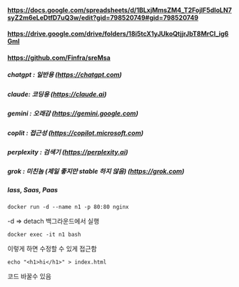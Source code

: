####

#### https://docs.google.com/spreadsheets/d/1BLxjMmsZM4_T2FojlF5dIoLN7syZ2m6eLeDtfD7uQ3w/edit?gid=798520749#gid=798520749
#### https://drive.google.com/drive/folders/18i5tcX1yJUkoQtjjrJbT8MrCI_ig6Gml
#### https://github.com/Finfra/sreMsa


##### chatgpt : 일반용 (https://chatgpt.com)
##### claude: 코딩용 (https://claude.ai)
##### gemini : 오래감 (https://gemini.google.com)
##### coplit : 접근성 (https://copilot.microsoft.com)
##### perplexity : 검색기 (https://perplexity.ai)
##### grok : 미친놈 (제일 좋지만 stable 하지 않음) (https://grok.com)


##### Iass, Saas, Paas 

```
docker run -d --name n1 -p 80:80 nginx
```

-d => detach 백그라운드에서 실행


```
docker exec -it n1 bash
```

이렇게 하면 수정할 수 있게 접근함

```
echo "<h1>hi</h1>" > index.html
```

코드 바꿀수 있음
